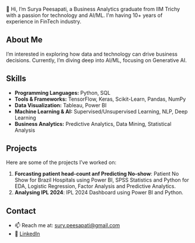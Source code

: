 👋 Hi, I’m Surya Peesapati, a Business Analytics graduate from IIM Trichy with a passion for technology and AI/ML. I'm having 10+ years of experience in FinTech industry.

## About Me
I’m interested in exploring how data and technology can drive business decisions. Currently, I’m diving deep into AI/ML, focusing on Generative AI.

## Skills
- **Programming Languages:** Python, SQL
- **Tools & Frameworks:** TensorFlow, Keras, Scikit-Learn, Pandas, NumPy
- **Data Visualization:** Tableau, Power BI
- **Machine Learning & AI:** Supervised/Unsupervised Learning, NLP, Deep Learning
- **Business Analytics:** Predictive Analytics, Data Mining, Statistical Analysis

## Projects
Here are some of the projects I’ve worked on:

1. **Forcasting patient head-count anf Predicting No-show**: Patient No Show for Brazil Hospitals using Power BI, SPSS Statistics and Python for EDA, Logistic Regression, Factor Analysis and Predictive Analytics.
2. **Analysing IPL 2024**: IPL 2024 Dashboard using Power BI and Python.

## Contact
- 📫 Reach me at: sury.peesapati@gmail.com
- 💼 [LinkedIn](https://www.linkedin.com/in/surya-peesapati/)
